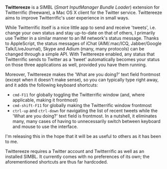 **Twittereeze** is a SIMBL (_Smart InputManager Bundle Loader_) extension for Twitterrific (freeware), a Mac OS X client for the Twitter service. Twittereeze aims to improve Twitterrific's user experience in small ways.

While Twitterrific itself is a nice little app to send and receive 'tweets', i.e. change your own status and stay up-to-date on that of others, I primarily use Twitter in a similar manner to an IM network's status message. Thanks to AppleScript, the status messages of iChat (AIM/.mac/ICQ, Jabber/Google Talk/LiveJournal), Skype and Adium (many, many protocols) can be changed through a simple API. With Twittereeze enabled, any status that Twitterrific sends to Twitter as a 'tweet' automatically becomes your status on those three applications as well, provided you have them running.

Moreover, Twittereeze makes the 'What are you doing?' text field frontmost (except when it doesn't make sense), so you can typically type right away, and it adds the following keyboard shortcuts:
  * `cmd-F11` for globally toggling the Twitterrific window (and, where applicable, making it frontmost)
  * `cmd-shift-F11` for globally making the Twitterrific window frontmost
  * `ctrl-up` and `ctrl-down` for navigating the list of recent tweets while the 'What are you doing?' text field is frontmost.
In a nutshell, it eliminates many, many cases of having to unnecessarily switch between keyboard and mouse to use the interface.

I'm releasing this in the hope that it will be as useful to others as it has been to me.

Twittereeze requires a Twitter account and Twitterrific as well as an installed SIMBL. It currently comes with no preferences of its own; the aforementioned shortcuts are thus far hardcoded.